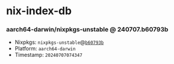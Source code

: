 # nix-index-db
### aarch64-darwin/nixpkgs-unstable @ 240707.b60793b
- Nixpkgs: `nixpkgs-unstable`@[`b60793b`](https://github.com/NixOS/nixpkgs/commit/b60793b86201040d9dee019a05089a9150d08b5b)
- Platform: `aarch64-darwin`
- Timestamp: `20240707074347`
